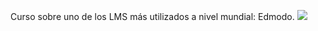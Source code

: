 Curso sobre uno de los LMS más utilizados a nivel mundial: Edmodo.
![](https://4.bp.blogspot.com/-MbLPw0dtLvc/Wt_Wju1Q_UI/AAAAAAAACJo/hUxJQ1WaPrsVrQpxlWjXZShJkdMzJyJ3gCLcBGAs/s1600/Sin%2Bt%25C3%25ADtulo.png)